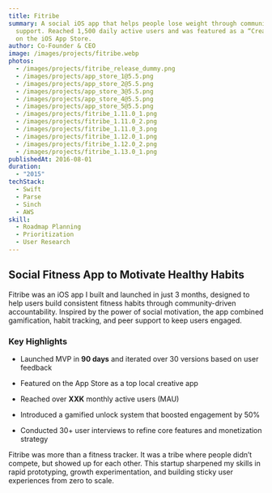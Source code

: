 ```yaml
---
title: Fitribe
summary: A social iOS app that helps people lose weight through community
  support. Reached 1,500 daily active users and was featured as a “Creative App”
  on the iOS App Store.
author: Co-Founder & CEO
image: /images/projects/fitribe.webp
photos:
  - /images/projects/fitribe_release_dummy.png
  - /images/projects/app_store_1@5.5.png
  - /images/projects/app_store_2@5.5.png
  - /images/projects/app_store_3@5.5.png
  - /images/projects/app_store_4@5.5.png
  - /images/projects/app_store_5@5.5.png
  - /images/projects/fitribe_1.11.0_1.png
  - /images/projects/fitribe_1.11.0_2.png
  - /images/projects/fitribe_1.11.0_3.png
  - /images/projects/fitribe_1.12.0_1.png
  - /images/projects/fitribe_1.12.0_2.png
  - /images/projects/fitribe_1.13.0_1.png
publishedAt: 2016-08-01
duration:
  - "2015"
techStack:
  - Swift
  - Parse
  - Sinch
  - AWS
skill:
  - Roadmap Planning
  - Prioritization
  - User Research
---
```

## **Social Fitness App to Motivate Healthy Habits**

Fitribe was an iOS app I built and launched in just 3 months, designed to help users build consistent fitness habits through community-driven accountability. Inspired by the power of social motivation, the app combined gamification, habit tracking, and peer support to keep users engaged.

### **Key Highlights**

*   Launched MVP in **90 days** and iterated over 30 versions based on user feedback
    
*   Featured on the App Store as a top local creative app
    
*   Reached over **XXK** monthly active users (MAU)
    
*   Introduced a gamified unlock system that boosted engagement by 50%
    
*   Conducted 30+ user interviews to refine core features and monetization strategy
    

Fitribe was more than a fitness tracker. It was a tribe where people didn’t compete, but showed up for each other. This startup sharpened my skills in rapid prototyping, growth experimentation, and building sticky user experiences from zero to scale.